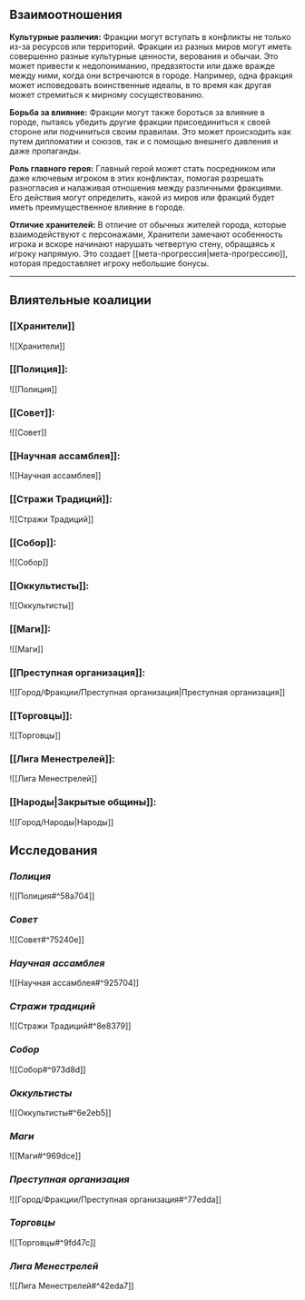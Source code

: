 ## Взаимоотношения
**Культурные различия:**
Фракции могут вступать в конфликты не только из-за ресурсов или территорий. Фракции из разных миров могут иметь совершенно разные культурные ценности, верования и обычаи. Это может привести к недопониманию, предвзятости или даже вражде между ними, когда они встречаются в городе. Например, одна фракция может исповедовать воинственные идеалы, в то время как другая может стремиться к мирному сосуществованию.

**Борьба за влияние:**
Фракции могут также бороться за влияние в городе, пытаясь убедить другие фракции присоединиться к своей стороне или подчиниться своим правилам. Это может происходить как путем дипломатии и союзов, так и с помощью внешнего давления и даже пропаганды.

**Роль главного героя:**
Главный герой может стать посредником или даже ключевым игроком в этих конфликтах, помогая разрешать разногласия и налаживая отношения между различными фракциями. Его действия могут определить, какой из миров или фракций будет иметь преимущественное влияние в городе.

**Отличие хранителей:**
В отличие от обычных жителей города, которые взаимодействуют с персонажами, Хранители замечают особенность игрока и вскоре начинают нарушать четвертую стену, обращаясь к игроку напрямую. Это создает [[мета-прогрессия|мета-прогрессию]], которая предоставляет игроку небольшие бонусы.

---
## **Влиятельные коалиции**
### [[Хранители]]
![[Хранители]]
### [[Полиция]]:
![[Полиция]]
### [[Совет]]:
![[Совет]]
### [[Научная ассамблея]]:
![[Научная ассамблея]]
### [[Стражи Традиций]]:
![[Стражи Традиций]]
### [[Собор]]:
![[Собор]]
### [[Оккультисты]]:
![[Оккультисты]]
### [[Маги]]:
![[Маги]]
### [[Преступная организация]]:
![[Город/Фракции/Преступная организация|Преступная организация]]
### [[Торговцы]]:
![[Торговцы]]
### [[Лига Менестрелей]]:
![[Лига Менестрелей]]
### [[Народы|Закрытые общины]]:
![[Город/Народы|Народы]]
## **Исследования**
### *Полиция*
![[Полиция#^58a704]]
### *Совет*
![[Совет#^75240e]]
### *Научная ассамблея*
![[Научная ассамблея#^925704]]
### *Стражи традиций*
![[Стражи Традиций#^8e8379]]
### *Собор*
![[Собор#^973d8d]]
### *Оккультисты*
![[Оккультисты#^6e2eb5]]
### *Маги*
![[Маги#^969dce]]
### *Преступная организация*
![[Город/Фракции/Преступная организация#^77edda]]
### *Торговцы*
![[Торговцы#^9fd47c]]
### *Лига Менестрелей*
![[Лига Менестрелей#^42eda7]]
